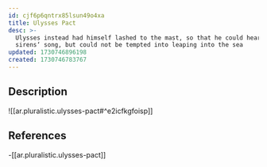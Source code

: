 ```yaml
---
id: cjf6p6qntrx85lsun49o4xa
title: Ulysses Pact
desc: >-
  Ulysses instead had himself lashed to the mast, so that he could hear the
  sirens‘ song, but could not be tempted into leaping into the sea
updated: 1730746896198
created: 1730746783767
---
```


## Description

![[ar.pluralistic.ulysses-pact#^e2icfkgfoisp]]

## References

-[[ar.pluralistic.ulysses-pact]]